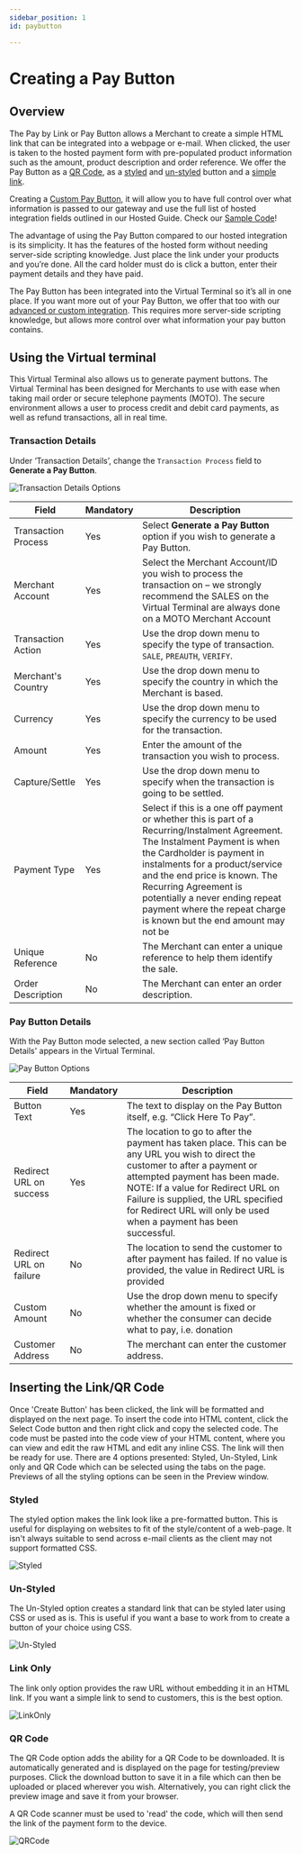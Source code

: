 ```yaml
---
sidebar_position: 1
id: paybutton

---
```


# Creating a Pay Button

## Overview

The Pay by Link or Pay Button allows a Merchant to create a simple HTML link that can be integrated into a webpage or e-mail. When clicked, the user is taken to the hosted payment form with pre-populated product information such as the amount, product description and order reference.
We offer the Pay Button as a [QR Code](#qr-code), as a [styled](#styled) and [un-styled](#un-styled) button and a [simple link](#link-only).

Creating a [Custom Pay Button](customPayButton.md), it will allow you to have full control over what information is passed to our gateway and use the full list of hosted integration fields outlined in our Hosted Guide. Check our [Sample Code](customPayButton#sample-code-request)!

The advantage of using the Pay Button compared to our hosted integration is its simplicity. It has the features of the hosted form without needing server-side scripting knowledge. Just place the link under your products and you’re done. All the card holder must do is click a button, enter their payment details and they have paid.

The Pay Button has been integrated into the Virtual Terminal so it’s all in one place.
If you want more out of your Pay Button, we offer that too with our [advanced or custom integration](customPayButton.md). This requires more server-side scripting knowledge, but allows more control over what information your pay button contains.

## Using the Virtual terminal

This Virtual Terminal also allows us to generate payment buttons. The Virtual Terminal has been designed for Merchants to use with ease when taking mail
order or secure telephone payments (MOTO). The secure environment allows a user to process
credit and debit card payments, as well as refund transactions, all in real time.




### Transaction Details

Under ‘Transaction Details’, change the `Transaction Process` field  to **Generate a Pay Button**.

![Transaction Details Options](/img/TransactionDetails.png)



| Field      | Mandatory | Description |
| ----------- | ----------- | ----------- |
| Transaction Process | <span class="badge badge--primary">Yes</span> | Select **Generate a Pay Button** option if you wish to generate a Pay Button. |
| Merchant Account | <span class="badge badge--primary">Yes</span> | Select the Merchant Account/ID you wish to process the transaction on – we strongly recommend the SALES on the Virtual Terminal are always done on a MOTO Merchant Account |
| Transaction Action | <span class="badge badge--primary">Yes</span> | Use the drop down menu to specify the type of transaction. `SALE`, `PREAUTH`, `VERIFY`.|
| Merchant's Country | <span class="badge badge--primary">Yes</span> | Use the drop down menu to specify the country in which the Merchant is based.|
| Currency  | <span class="badge badge--primary">Yes</span> | Use the drop down menu to specify the currency to be used for the transaction. |
| Amount | <span class="badge badge--primary">Yes</span> | Enter the amount of the transaction you wish to process. |
| Capture/Settle | <span class="badge badge--primary">Yes</span> |Use the drop down menu to specify when the transaction is going to be settled.|
| Payment Type | <span class="badge badge--primary">Yes</span> | Select if this is a one off payment or whether this is part of a Recurring/Instalment Agreement. The Instalment Payment is when the Cardholder is payment in instalments for a product/service and the end price is known. The Recurring Agreement is potentially a never ending repeat payment where the repeat charge is known but the end amount may not be|
| Unique Reference  | No | The Merchant can enter a unique reference to help them identify the sale. |
| Order Description  | No | The Merchant can enter an order description.|


### Pay Button Details

With the Pay Button mode selected, a new section called ‘Pay Button Details' appears in the Virtual Terminal.

![Pay Button Options](/img/PayButtonDetails.png)

| Field      | Mandatory | Description |
| ----------- | ----------- | ----------- |
| Button Text | <span class="badge badge--primary">Yes</span> | The text to display on the Pay Button itself, e.g. “Click Here To Pay”. |
| Redirect URL on success | <span class="badge badge--primary">Yes</span> | The location to go to after the payment has taken place. This can be any URL you wish to direct the customer to after a payment or attempted payment has been made. NOTE: If a value for Redirect URL on Failure is supplied, the URL specified for Redirect URL will only be used when a payment has been successful. |
| Redirect URL on failure | No | The location to send the customer to after payment has failed. If no value is provided, the value in Redirect URL is provided|
| Custom Amount | No | Use the drop down menu to specify whether the amount is fixed or whether the consumer can decide what to pay, i.e. donation|
| Customer Address  | No | The merchant can enter the customer address. |



## Inserting the Link/QR Code

Once 'Create Button' has been clicked, the link will be formatted and displayed on the next page.
To insert the code into HTML content, click the Select Code button and then right click and copy the selected code. The code must be pasted into the code view of your HTML content, where you can view and edit the raw HTML and edit any inline CSS. The link will then be ready for use.
There are 4 options presented: Styled, Un-Styled, Link only and QR Code which can be selected using the tabs on the page. Previews of all the styling options can be seen in the Preview window.


### Styled

The styled option makes the link look like a pre-formatted button. This is useful for displaying on websites to fit of the style/content of a web-page. It isn't always suitable to send across e-mail clients as the client may not support formatted CSS.

![Styled](/img/Styled.png)


### Un-Styled

The Un-Styled option creates a standard link that can be styled later using CSS or used as is. This is useful if you want a base to work from to create a button of your choice using CSS.

![Un-Styled](/img/Un-styled.png)

### Link Only
The link only option provides the raw URL without embedding it in an HTML link. If you want a simple link to send to customers, this is the best option.

![LinkOnly](/img/LinkOnly.png)

### QR Code

The QR Code option adds the ability for a QR Code to be downloaded. It is automatically generated and is displayed on the page for testing/preview purposes. Click the download button to save it in a file which can then be uploaded or placed wherever you wish. Alternatively, you can right click the preview image and save it from your browser.


A QR Code scanner must be used to 'read' the code, which will then send the link of the payment form to the device.

![QRCode](/img/QRdemo.png)